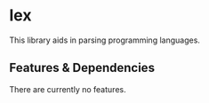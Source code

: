 # lex

This library aids in parsing programming languages.

## Features & Dependencies

There are currently no features.
